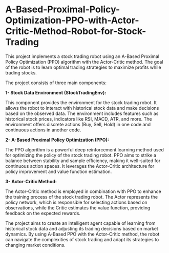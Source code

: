# A-Based-Proximal-Policy-Optimization-PPO-with-Actor-Critic-Method-Robot-for-Stock-Trading

This project implements a stock trading robot using an A-Based Proximal Policy Optimization (PPO) algorithm with the Actor-Critic method. The goal of the robot is to learn optimal trading strategies to maximize profits while trading stocks.

The project consists of three main components:

**1- Stock Data Environment (StockTradingEnv):**

This component provides the environment for the stock trading robot. It allows the robot to interact with historical stock data and make decisions based on the observed data. The environment includes features such as historical stock prices, indicators like RSI, MACD, ATR, and more. The environment offers discrete actions (Buy, Sell, Hold) in one code and continuous actions in another code.

**2- A-Based Proximal Policy Optimization (PPO):**

The PPO algorithm is a powerful deep reinforcement learning method used for optimizing the policy of the stock trading robot. PPO aims to strike a balance between stability and sample efficiency, making it well-suited for continuous action spaces. It leverages the Actor-Critic architecture for policy improvement and value function estimation.

**3- Actor-Critic Method:**

The Actor-Critic method is employed in combination with PPO to enhance the training process of the stock trading robot. The Actor represents the policy network, which is responsible for selecting actions based on observations, while the Critic estimates the value function, providing feedback on the expected rewards.

The project aims to create an intelligent agent capable of learning from historical stock data and adjusting its trading decisions based on market dynamics. By using A-Based PPO with the Actor-Critic method, the robot can navigate the complexities of stock trading and adapt its strategies to changing market conditions.

